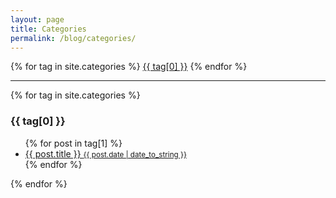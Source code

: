 ```yaml
---
layout: page
title: Categories
permalink: /blog/categories/
---
```


<div class="tags-expo">
  <div class="tags-expo-list">
    {% for tag in site.categories %}
    <a href="#{{ tag[0] | slugify }}" class="post-tag">{{ tag[0] }}</a>
    {% endfor %}
  </div>
  <hr/>
  <div class="tags-expo-section">
    {% for tag in site.categories %}
    <h3 id="{{ tag[0] | slugify }}">{{ tag[0] }}</h3>
    <ul class="tags-expo-posts">
      {% for post in tag[1] %}
        <a class="post-link" href="{{ site.baseurl }}{{ post.url }}">
      <li>
        {{ post.title }}
      <small class="post-date">{{ post.date | date_to_string }}</small>
      </li>
      </a>
      {% endfor %}
    </ul>
    {% endfor %}
  </div>
</div>

